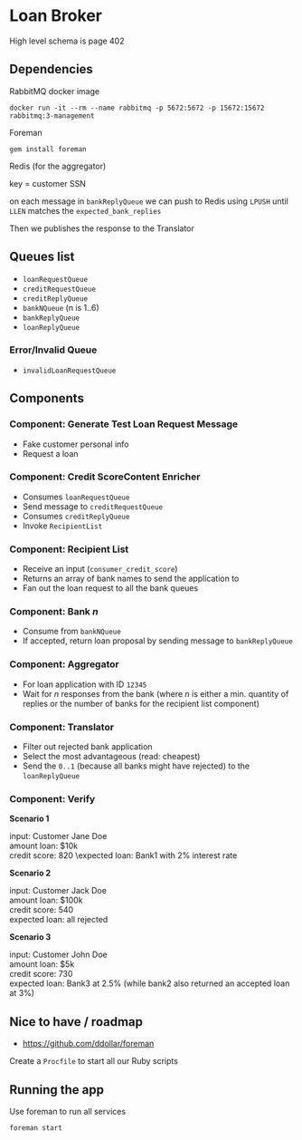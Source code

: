 # Loan Broker

High level schema is page 402

## Dependencies

RabbitMQ docker image

```
docker run -it --rm --name rabbitmq -p 5672:5672 -p 15672:15672 rabbitmq:3-management
```

Foreman

```
gem install foreman
```

Redis (for the aggregator)

key = customer SSN

on each message in `bankReplyQueue` we can push to Redis using `LPUSH` until
`LLEN` matches the `expected_bank_replies`

Then we publishes the response to the Translator

## Queues list

- `loanRequestQueue`
- `creditRequestQueue`
- `creditReplyQueue`
- `bankNQueue` (n is 1..6)
- `bankReplyQueue`
- `loanReplyQueue`

### Error/Invalid Queue

- `invalidLoanRequestQueue`

## Components

### Component: Generate Test Loan Request Message

- Fake customer personal info
- Request a loan

### Component: Credit ScoreContent Enricher

- Consumes `loanRequestQueue`
- Send message to `creditRequestQueue`
- Consumes `creditReplyQueue`
- Invoke `RecipientList`

### Component: Recipient List

- Receive an input (`consumer_credit_score`)
- Returns an array of bank names to send the application to
- Fan out the loan request to all the bank queues

### Component: Bank _n_

- Consume from `bankNQueue`
- If accepted, return loan proposal by sending message to `bankReplyQueue`

### Component: Aggregator

- For loan application with ID `12345`
- Wait for _n_ responses from the bank (where _n_ is either a min. quantity of
  replies or the number of banks for the recipient list component)

### Component: Translator

- Filter out rejected bank application
- Select the most advantageous (read: cheapest)
- Send the `0..1` (because all banks might have rejected) to the
  `loanReplyQueue`

### Component: Verify

**Scenario 1**

input: Customer Jane Doe\
amount loan: \$10k\
credit score: 820 \expected loan: Bank1 with 2% interest rate

**Scenario 2**

input: Customer Jack Doe\
amount loan: \$100k\
credit score: 540\
expected loan: all rejected

**Scenario 3**

input: Customer John Doe\
amount loan: \$5k\
credit score: 730\
expected loan: Bank3 at 2.5% (while bank2 also returned an accepted loan at 3%)

## Nice to have / roadmap

- https://github.com/ddollar/foreman

Create a `Procfile` to start all our Ruby scripts

## Running the app

Use foreman to run all services
```
foreman start
```
